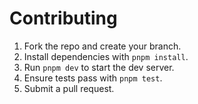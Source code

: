# Contributing

1. Fork the repo and create your branch.
2. Install dependencies with `pnpm install`.
3. Run `pnpm dev` to start the dev server.
4. Ensure tests pass with `pnpm test`.
5. Submit a pull request.
